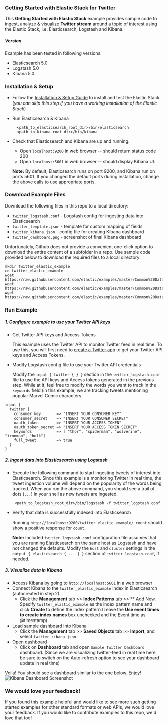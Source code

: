 ### Getting Started with Elastic Stack for Twitter
This **Getting Started with Elastic Stack** example provides sample code to ingest, analyze & visualize **Twitter stream** around a topic of interest using the Elastic Stack, i.e. Elasticsearch, Logstash and Kibana.

##### Version
Example has been tested in following versions:
- Elasticsearch 5.0
- Logstash 5.0
- Kibana 5.0

### Installation & Setup
* Follow the [Installation & Setup Guide](https://github.com/elastic/examples/blob/master/Installation%20and%20Setup.md) to install and test the Elastic Stack (*you can skip this step if you have a working installation of the Elastic Stack*)

* Run Elasticsearch & Kibana
  ```shell
    <path_to_elasticsearch_root_dir>/bin/elasticsearch
    <path_to_kibana_root_dir>/bin/kibana
    ```

* Check that Elasticsearch and Kibana are up and running.
  - Open `localhost:9200` in web browser -- should return status code 200
  - Open `localhost:5601` in web browser -- should display Kibana UI.

  **Note:** By default, Elasticsearch runs on port 9200, and Kibana run on ports 5601. If you changed the default ports during installation, change the above calls to use appropriate ports.

### Download Example Files

Download the following files in this repo to a local directory:
- `twitter_logstash.conf` - Logstash config for ingesting data into Elasticsearch
- `twitter_template.json` - template for custom mapping of fields
- `twitter_kibana.json` - config file for creating Kibana dashboard
- `twitter_dashboard.png` - screenshot of final Kibana dashboard

Unfortunately, Github does not provide a convenient one-click option to download the entire content of a subfolder in a repo. Use sample code provided below to download the required files to a local directory:

```shell
mkdir twitter_elastic_example
cd twitter_elastic_example
wget https://raw.githubusercontent.com/elastic/examples/master/Common%20Data%20Formats/twitter/twitter_logstash.conf
wget https://raw.githubusercontent.com/elastic/examples/master/Common%20Data%20Formats/twitter/twitter_template.json
wget https://raw.githubusercontent.com/elastic/examples/master/Common%20Data%20Formats/twitter/twitter_kibana.json
```

### Run Example
##### 1. Configure example to use your Twitter API keys
* Get Twitter API keys and Access Tokens

  This example uses the Twitter API to monitor Twitter feed in real time. To use this, you will first need
  to [create a Twitter app](https://apps.twitter.com/app/new) to get your Twitter API keys and Access Tokens.

* Modify Logstash config file to use your Twitter API credentials

  Modify the `input { twitter { } }` section in the `twitter_logstash.conf` file to use the API keys and Access tokens generated   in the previous step. While at it, feel free to modify the words you want to track in the `keywords` field (in this example,    we are tracking tweets mentioning popular Marvel Comic characters.
```
input {
  twitter {
    consumer_key       => "INSERT YOUR CONSUMER KEY"
    consumer_secret    => "INSERT YOUR CONSUMER SECRET"
    oauth_token        => "INSERT YOUR ACCESS TOKEN"
    oauth_token_secret => "INSERT YOUR ACCESS TOKEN SECRET"
    keywords           => [ "thor", "spiderman", "wolverine", "ironman", "hulk"]
    full_tweet         => true
  }
}
```

##### 2. Ingest data into Elasticsearch using Logstash
* Execute the following command to start ingesting tweets of interest into Elasticsearch. Since this example is a monitoring Twitter in real time, the tweet ingestion volume will depend on the popularity of the words being tracked. When you run the above command, you should see a trail of dots (`...`) in your shell as new tweets are ingested.

  ```shell
   <path_to_logstash_root_dir>/bin/logstash -f twitter_logstash.conf
  ```

* Verify that data is successfully indexed into Elasticsearch

  Running `http://localhost:9200/twitter_elastic_example/_count` should show a positive response for `count`.

  **Note:** Included `twitter_logstash.conf` configuration file assumes that you are running Elasticsearch on the same host as   Logstash and have not changed the defaults. Modify the `host` and `cluster` settings in the `output { elasticsearch { ... } }`   section of `twitter_logstash.conf`, if needed.


##### 3. Visualize data in Kibana

* Access Kibana by going to `http://localhost:5601` in a web browser
* Connect Kibana to the `twitter_elastic_example` index in Elasticsearch (autocreated in step 2)
    * Click the **Management** tab >> **Index Patterns** tab >> ** Add New. Specify `twitter_elastic_example` as the index pattern name and click **Create** to define the index pattern (Leave the **Use event times to create index names** box unchecked and the Event time as @timestamp)
* Load sample dashboard into Kibana
    * Click the **Management** tab >> **Saved Objects** tab >> **Import**, and select `twitter_kibana.json`
* Open dashboard
    * Click on **Dashboard** tab and open `Sample Twitter Dashboard` dashboard. (Since we are visualizing twitter-feed in real time here, be sure to switch on the Auto-refresh option to see your dashboard update in real time)

Voila! You should see a dashboard similar to the one below. Enjoy!
![Kibana Dashboard Screenshot](https://github.com/elastic/examples/blob/master/Common%20Data%20Formats/twitter/twitter_dashboard.jpg?raw=true)

### We would love your feedback!
If you found this example helpful and would like to see more such getting started examples for other standard formats or web APIs, we would love your feedback. If you would like to contribute examples to this repo, we'd love that too!

